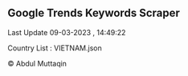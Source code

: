

## Google Trends Keywords Scraper 
 
Last Update 09-03-2023 , 14:49:22

Country List :
VIETNAM.json



© Abdul Muttaqin 
